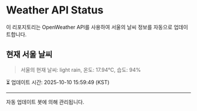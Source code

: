 
# Weather API Status

이 리포지토리는 OpenWeather API를 사용하여 서울의 날씨 정보를 자동으로 업데이트합니다.

## 현재 서울 날씨
> 서울의 현재 날씨: light rain, 온도: 17.94°C, 습도: 94%

⏳ 업데이트 시간: 2025-10-10 15:59:49 (KST)

---
자동 업데이트 봇에 의해 관리됩니다.
